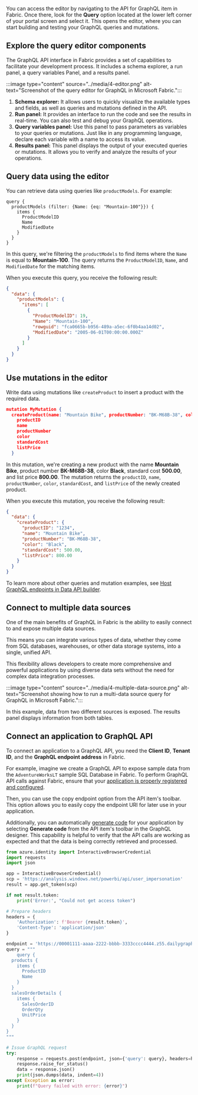 You can access the editor by navigating to the API for GraphQL item in Fabric. Once there, look for the **Query** option located at the lower left corner of your portal screen and select it. This opens the editor, where you can start building and testing your GraphQL queries and mutations.

## Explore the query editor components 

The GraphQL API interface in Fabric provides a set of capabilities to facilitate your development process. It includes a schema explorer, a run panel, a query variables Panel, and a results panel.

:::image type="content" source="../media/4-editor.png" alt-text="Screenshot of the query editor for GraphQL in Microsoft Fabric.":::

1. **Schema explorer:** It allows users to quickly visualize the available types and fields, as well as queries and mutations defined in the API.
1. **Run panel:** It provides an interface to run the code and see the results in real-time. You can also test and debug your GraphQL operations.
1. **Query variables panel:** Use this panel to pass parameters as variables to your queries or mutations. Just like in any programming language, declare each variable with a name to access its value.
1. **Results panel:** This panel displays the output of your executed queries or mutations. It allows you to verify and analyze the results of your operations.

## Query data using the editor

You can retrieve data using queries like `productModels`. For example:

```jspn
query {
  productModels (filter: {Name: {eq: "Mountain-100"}}) {
    items {
      ProductModelID
      Name
      ModifiedDate
    }
  }
}
```

In this query, we're filtering the `productModels` to find items where the `Name` is equal to **Mountain-100**. The query returns the `ProductModelID`, `Name`, and `ModifiedDate` for the matching items.

When you execute this query, you receive the following result:

```json
{
  "data": {
    "productModels": {
      "items": [
        {
          "ProductModelID": 19,
          "Name": "Mountain-100",
          "rowguid": "fca0665b-b956-489a-a5ec-6f0b4aa14d02",
          "ModifiedDate": "2005-06-01T00:00:00.000Z"
        }
      ]
    }
  }
}
```

## Use mutations in the editor

Write data using mutations like `createProduct` to insert a product with the required data.

```json
mutation MyMutation {
  createProduct(name: "Mountain Bike", productNumber: "BK-M68B-38", color: "Black", standardCost: 500.00, listPrice: 800.00) {
    productID
    name
    productNumber
    color
    standardCost
    listPrice
  }
```

In this mutation, we're creating a new product with the name **Mountain Bike**, product number **BK-M68B-38**, color **Black**, standard cost **500.00**, and list price **800.00**. The mutation returns the `productID`, `name`, `productNumber`, `color`, `standardCost`, and `listPrice` of the newly created product.

When you execute this mutation, you receive the following result:

```json
{
  "data": {
    "createProduct": {
      "productID": "1234",
      "name": "Mountain Bike",
      "productNumber": "BK-M68B-38",
      "color": "Black",
      "standardCost": 500.00,
      "listPrice": 800.00
    }
  }
}
```

To learn more about other queries and mutation examples, see [Host GraphQL endpoints in Data API builder](/azure/data-api-builder/graphql?azure-portal=true).

## Connect to multiple data sources

One of the main benefits of GraphQL in Fabric is the ability to easily connect to and expose multiple data sources.

This means you can integrate various types of data, whether they come from SQL databases, warehouses, or other data storage systems, into a single, unified API. 

This flexibility allows developers to create more comprehensive and powerful applications by using diverse data sets without the need for complex data integration processes.

:::image type="content" source="../media/4-multiple-data-source.png" alt-text="Screenshot showing how to run a multi-data source query for GraphQL in Microsoft Fabric.":::

In this example, data from two different sources is exposed. The results panel displays information from both tables.

## Connect an application to GraphQL API

To connect an application to a GraphQL API, you need the **Client ID**, **Tenant ID**, and the **GraphQL endpoint address** in Fabric. 

For example, imagine we create a GraphQL API to expose sample data from the `AdventureWorksLT` sample SQL Database in Fabric. To perform GraphQL API calls against Fabric, ensure that your [application is properly registered and configured](/rest/api/fabric/articles/get-started/create-entra-app?azure-portal=true).

Then, you can use the copy endpoint option from the API item's toolbar. This option allows you to easily copy the endpoint URI for later use in your application.

Additionally, you can automatically [generate code](/fabric/data-engineering/api-graphql-editor#generate-code) for your application by selecting **Generate code** from the API item's toolbar in the GraphQL designer. This capability is helpful to verify that the API calls are working as expected and that the data is being correctly retrieved and processed.

```python
from azure.identity import InteractiveBrowserCredential
import requests
import json

app = InteractiveBrowserCredential()
scp = 'https://analysis.windows.net/powerbi/api/user_impersonation'
result = app.get_token(scp)

if not result.token:
    print('Error:', "Could not get access token")

# Prepare headers
headers = {
    'Authorization': f'Bearer {result.token}',
    'Content-Type': 'application/json'
}

endpoint = 'https://00001111-aaaa-2222-bbbb-3333cccc4444.z55.dailygraphql.fabric.microsoft.com/v1/workspaces/a0a0a0a0-bbbb-cccc-dddd-e1e1e1e1e1e1/graphqlapis/aaaaaaaa-bbbb-cccc-1111-222222222222/graphql'
query = """
    query {
  products {
    items {
      ProductID
      Name      
    }
  }
  salesOrderDetails {
    items {
      SalesOrderID
      OrderQty
      UnitPrice
    }
  }
}
"""

# Issue GraphQL request
try:
    response = requests.post(endpoint, json={'query': query}, headers=headers)
    response.raise_for_status()
    data = response.json()
    print(json.dumps(data, indent=4))
except Exception as error:
    print(f"Query failed with error: {error}")

```
